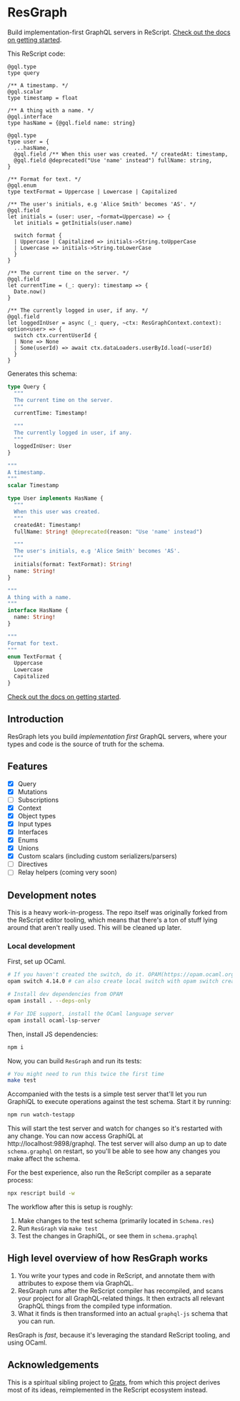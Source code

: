 # ResGraph

Build implementation-first GraphQL servers in ReScript. [Check out the docs on getting started](https://zth.github.io/resgraph/docs/getting-started).

This ReScript code:

```rescript
@gql.type
type query

/** A timestamp. */
@gql.scalar
type timestamp = float

/** A thing with a name. */
@gql.interface
type hasName = {@gql.field name: string}

@gql.type
type user = {
  ...hasName,
  @gql.field /** When this user was created. */ createdAt: timestamp,
  @gql.field @deprecated("Use 'name' instead") fullName: string,
}

/** Format for text. */
@gql.enum
type textFormat = Uppercase | Lowercase | Capitalized

/** The user's initials, e.g 'Alice Smith' becomes 'AS'. */
@gql.field
let initials = (user: user, ~format=Uppercase) => {
  let initials = getInitials(user.name)

  switch format {
  | Uppercase | Capitalized => initials->String.toUpperCase
  | Lowercase => initials->String.toLowerCase
  }
}

/** The current time on the server. */
@gql.field
let currentTime = (_: query): timestamp => {
  Date.now()
}

/** The currently logged in user, if any. */
@gql.field
let loggedInUser = async (_: query, ~ctx: ResGraphContext.context): option<user> => {
  switch ctx.currentUserId {
  | None => None
  | Some(userId) => await ctx.dataLoaders.userById.load(~userId)
  }
}
```

Generates this schema:

```graphql
type Query {
  """
  The current time on the server.
  """
  currentTime: Timestamp!

  """
  The currently logged in user, if any.
  """
  loggedInUser: User
}

"""
A timestamp.
"""
scalar Timestamp

type User implements HasName {
  """
  When this user was created.
  """
  createdAt: Timestamp!
  fullName: String! @deprecated(reason: "Use 'name' instead")

  """
  The user's initials, e.g 'Alice Smith' becomes 'AS'.
  """
  initials(format: TextFormat): String!
  name: String!
}

"""
A thing with a name.
"""
interface HasName {
  name: String!
}

"""
Format for text.
"""
enum TextFormat {
  Uppercase
  Lowercase
  Capitalized
}
```

[Check out the docs on getting started](https://zth.github.io/resgraph/docs/getting-started).

## Introduction

ResGraph lets you build _implementation first_ GraphQL servers, where your types and code is the source of truth for the schema.

## Features

- [x] Query
- [x] Mutations
- [ ] Subscriptions
- [x] Context
- [x] Object types
- [x] Input types
- [x] Interfaces
- [x] Enums
- [x] Unions
- [x] Custom scalars (including custom serializers/parsers)
- [ ] Directives
- [ ] Relay helpers (coming very soon)

## Development notes

This is a heavy work-in-progess. The repo itself was originally forked from the ReScript editor tooling, which means that there's a ton of stuff lying around that aren't really used. This will be cleaned up later.

### Local development

First, set up OCaml.

```bash
# If you haven't created the switch, do it. OPAM(https://opam.ocaml.org)
opam switch 4.14.0 # can also create local switch with opam switch create . 4.14.0

# Install dev dependencies from OPAM
opam install . --deps-only

# For IDE support, install the OCaml language server
opam install ocaml-lsp-server
```

Then, install JS dependencies:

```bash
npm i
```

Now, you can build `ResGraph` and run its tests:

```bash
# You might need to run this twice the first time
make test
```

Accompanied with the tests is a simple test server that'll let you run GraphiQL to execute operations against the test schema. Start it by running:

```bash
npm run watch-testapp
```

This will start the test server and watch for changes so it's restarted with any change. You can now access GraphiQL at http://localhost:9898/graphql.
The test server will also dump an up to date `schema.graphql` on restart, so you'll be able to see how any changes you make affect the schema.

For the best experience, also run the ReScript compiler as a separate process:

```bash
npx rescript build -w
```

The workflow after this is setup is roughly:

1. Make changes to the test schema (primarily located in `Schema.res`)
2. Run `ResGraph` via `make test`
3. Test the changes in GraphiQL, or see them in `schema.graphql`

## High level overview of how ResGraph works

1. You write your types and code in ReScript, and annotate them with attributes to expose them via GraphQL.
2. ResGraph runs after the ReScript compiler has recompiled, and scans your project for all GraphQL-related things. It then extracts all relevant GraphQL things from the compiled type information.
3. What it finds is then transformed into an actual `graphql-js` schema that you can run.

ResGraph is _fast_, because it's leveraging the standard ReScript tooling, and using OCaml.

## Acknowledgements

This is a spiritual sibling project to [Grats](https://github.com/captbaritone/grats), from which this project derives most of its ideas, reimplemented in the ReScript ecosystem instead.
